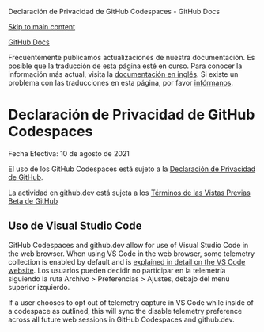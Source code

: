 Declaración de Privacidad de GitHub Codespaces - GitHub Docs

[Skip to main content](#main-content)

[](/es)[GitHub Docs](/es)

Frecuentemente publicamos actualizaciones de nuestra documentación. Es posible que la traducción de esta página esté en curso. Para conocer la información más actual, visita la [documentación en inglés](/en). Si existe un problema con las traducciones en esta página, por favor [infórmanos](https://github.com/contact?form[subject]=translation%20issue%20on%20docs.github.com&form[comments]=).

Declaración de Privacidad de GitHub Codespaces
==========

Fecha Efectiva: 10 de agosto de 2021

El uso de los GitHub Codespaces está sujeto a la [Declaración de Privacidad de GitHub](/es/github/site-policy/github-privacy-statement).

La actividad en github.dev está sujeta a los [Términos de las Vistas Previas Beta de GitHub](/es/github/site-policy/github-terms-of-service#j-beta-previews)

[](#)Uso de Visual Studio Code
----------

GitHub Codespaces and github.dev allow for use of Visual Studio Code in the web browser. When using VS Code in the web browser, some telemetry collection is enabled by default and is [explained in detail on the VS Code website](https://code.visualstudio.com/docs/getstarted/telemetry). Los usuarios pueden decidir no participar en la telemetría siguiendo la ruta Archivo \> Preferencias \> Ajustes, debajo del menú superior izquierdo.

If a user chooses to opt out of telemetry capture in VS Code while inside of a codespace as outlined, this will sync the disable telemetry preference across all future web sessions in GitHub Codespaces and github.dev.
